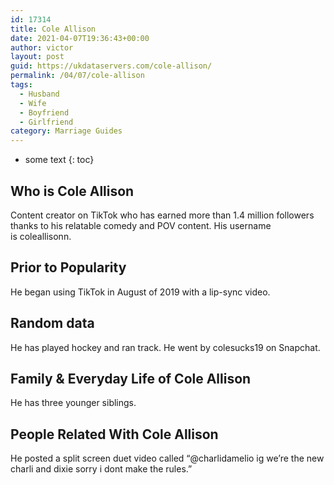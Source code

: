 ```yaml
---
id: 17314
title: Cole Allison
date: 2021-04-07T19:36:43+00:00
author: victor
layout: post
guid: https://ukdataservers.com/cole-allison/
permalink: /04/07/cole-allison
tags:
  - Husband
  - Wife
  - Boyfriend
  - Girlfriend
category: Marriage Guides
---
```


* some text
{: toc}


## Who is Cole Allison



Content creator on TikTok who has earned more than 1.4 million followers thanks to his relatable comedy and POV content. His username is coleallisonn. 

                
                
                
## Prior to Popularity



He began using TikTok in August of 2019 with a lip-sync video.

                
                
                
## Random data



He has played hockey and ran track. He went by colesucks19 on Snapchat.

                
                
                
## Family & Everyday Life of Cole Allison



He has three younger siblings.

                
                
                
## People Related With Cole Allison



He posted a split screen duet video called &#8220;@charlidamelio ig we&#8217;re the new charli and dixie sorry i dont make the rules.&#8221;

                
              
            
          
          
          